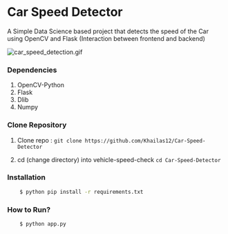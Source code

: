 # Car Speed Detector

A Simple Data Science based project that detects the speed of the Car using OpenCV and Flask (Interaction between frontend and backend)

![car_speed_detection.gif](static/car_speed_detection.gif)

### Dependencies
1. OpenCV-Python
2. Flask
3. Dlib
4. Numpy

### Clone Repository
1. Clone repo :
`git clone https://github.com/Khailas12/Car-Speed-Detector`

2. cd (change directory) into vehicle-speed-check
`cd Car-Speed-Detector`

### Installation
```sh
    $ python pip install -r requirements.txt
```
### How to Run?
```sh
    $ python app.py
```
